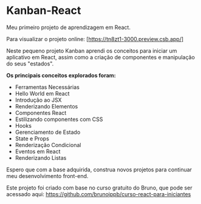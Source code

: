 # Kanban-React
Meu primeiro projeto de aprendizagem em React.

Para visualizar o projeto online: [https://tn8zt1-3000.preview.csb.app/]

Neste pequeno projeto Kanban aprendi os conceitos para iniciar um aplicativo em React, assim como a criação de componentes e manipulação do seus "estados".

<b>Os principais conceitos explorados foram:</b>

- Ferramentas Necessárias
- Hello World em React
- Introdução ao JSX
- Renderizando Elementos
- Componentes React
- Estilizando componentes com CSS
- Hooks
- Gerenciamento de Estado
- State e Props
- Renderização Condicional
- Eventos em React
- Renderizando Listas

Espero que com a base adquirida, construa novos projetos para continuar meu desenvolvimento front-end.

Este projeto foi criado com base no curso gratuito do Bruno, que pode ser acessado aqui: https://github.com/brunojppb/curso-react-para-iniciantes
